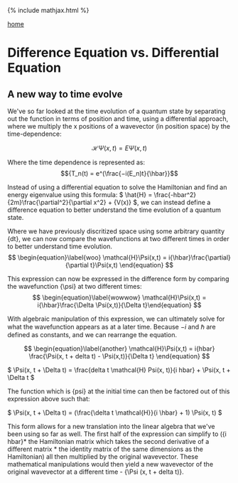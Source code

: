{% include mathjax.html %}

[home](/README.md)

# Difference Equation vs. Differential Equation

## A new way to time evolve 

We've so far looked at the time evolution of a quantum state by separating out the function in terms of position and time, using a differential approach, where we
multiply the x positions of a wavevector (in position space) by the time-dependence: 

$$ \begin{equation}\label{tdse} \mathcal{H}\Psi(x,t) = E\Psi(x,t) \end{equation} $$ 

Where the time dependence is represented as: 
$${T_n(t) = e^(\frac{−i(E_n)t}{\hbar}}$$

Instead of using a differential equation to solve the Hamiltonian and find an energy eigenvalue using this formula: 
$ \hat{H} = \frac{-hbar^2}{2m}\frac{\partial^2}{\partial x^2} + {V(x)} $, we can instead define a difference equation to better understand the time evolution of a quantum state. 

Where we have previously discritized space using some arbitrary quantity {dt}, we can now compare the wavefunctions at two different times in order to better understand time evolution. 
$$ \begin{equation}\label{woo} \mathcal{H}\Psi(x,t) = i{\hbar}\frac{\partial}{\partial t}\Psi(x,t) \end{equation} $$

This expression can now be expressed in the difference form by comparing the wavefunction {\psi} at two different times: 
$$ \begin{equation}\label{wowwow} \mathcal{H}\Psi(x,t) = i{\hbar}\frac{\Delta \Psi(x,t)}{\Delta t}\end{equation} $$

With algebraic manipulation of this expression, we can ultimately solve for what the wavefunction appears as at a later time. Because ${-i}$ and ${\hbar}$ are defined as constants, and we can rearrange the equation. 

$$ \begin{equation}\label{another} \mathcal{H}\Psi(x,t) = i{hbar} \frac{\Psi(x, t + delta t) - \Psi(x,t)}{\Delta t} \end{equation} $$

$ \Psi(x, t + \Delta t) = \frac{delta t \mathcal{H} Psi(x, t)}{i hbar} + \Psi(x, t + \Delta t $

The function which is {psi} at the initial time can then be factored out of this expression above such that:

$  \Psi(x, t + \Delta t) = (\frac{\delta t \mathcal{H}}{i \hbar} + 1) \Psi(x, t)  $ 

This form allows for a new translation into the linear algebra that we've been using so far as well. The first half of the expression can simplify to ({i hbar}* the Hamiltonian matrix which takes the second derivative of a different matrix * the identity matrix of the same dimensions as the Hamiltonian) all then multiplied by the original wavevector. These mathematical manipulations would then yield a new wavevector of the original wavevector at a different time - {\Psi (x, t + delta t)}.




